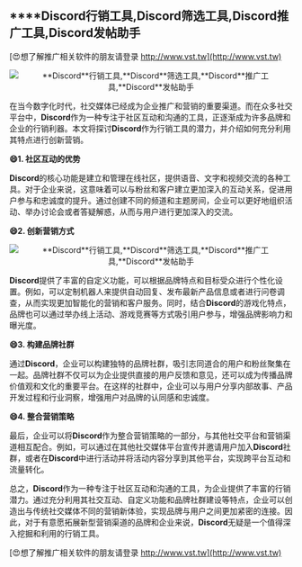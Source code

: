 ## ****Discord**行销工具,**Discord**筛选工具,**Discord**推广工具,**Discord**发帖助手**

[😍想了解推广相关软件的朋友请登录 http://www.vst.tw](http://www.vst.tw)

 <center><img src="https://vst.tw/MP4/tuiguang/png/6.png" alt="**Discord**行销工具,**Discord**筛选工具,**Discord**推广工具,**Discord**发帖助手"></center>

在当今数字化时代，社交媒体已经成为企业推广和营销的重要渠道。而在众多社交平台中，**Discord**作为一种专注于社区互动和沟通的工具，正逐渐成为许多品牌和企业的行销利器。本文将探讨**Discord**作为行销工具的潜力，并介绍如何充分利用其特点进行创新营销。

**😄1. 社区互动的优势**

**Discord**的核心功能是建立和管理在线社区，提供语音、文字和视频交流的各种工具。对于企业来说，这意味着可以与粉丝和客户建立更加深入的互动关系，促进用户参与和忠诚度的提升。通过创建不同的频道和主题房间，企业可以更好地组织活动、举办讨论会或者答疑解惑，从而与用户进行更加深入的交流。

**😄2. 创新营销方式**

 <center><img src="https://vst.tw/MP4/tuiguang/png/6.png" alt="**Discord**行销工具,**Discord**筛选工具,**Discord**推广工具,**Discord**发帖助手"></center>

**Discord**提供了丰富的自定义功能，可以根据品牌特点和目标受众进行个性化设置。例如，可以定制机器人来提供自动回复、发布最新产品信息或者进行问卷调查，从而实现更加智能化的营销和客户服务。同时，结合**Discord**的游戏化特点，品牌也可以通过举办线上活动、游戏竞赛等方式吸引用户参与，增强品牌影响力和曝光度。

**😄3. 构建品牌社群**

通过**Discord**，企业可以构建独特的品牌社群，吸引志同道合的用户和粉丝聚集在一起。品牌社群不仅可以为企业提供直接的用户反馈和意见，还可以成为传播品牌价值观和文化的重要平台。在这样的社群中，企业可以与用户分享内部故事、产品开发过程和行业洞察，增强用户对品牌的认同感和忠诚度。

**😄4. 整合营销策略**

最后，企业可以将**Discord**作为整合营销策略的一部分，与其他社交平台和营销渠道相互配合。例如，可以通过在其他社交媒体平台宣传并邀请用户加入**Discord**社群，或者在**Discord**中进行活动并将活动内容分享到其他平台，实现跨平台互动和流量转化。

总之，**Discord**作为一种专注于社区互动和沟通的工具，为企业提供了丰富的行销潜力。通过充分利用其社交互动、自定义功能和品牌社群建设等特点，企业可以创造出与传统社交媒体不同的营销新体验，实现品牌与用户之间更加紧密的连接。因此，对于有意愿拓展新型营销渠道的品牌和企业来说，**Discord**无疑是一个值得深入挖掘和利用的行销工具。

[😍想了解推广相关软件的朋友请登录 http://www.vst.tw](http://www.vst.tw)



